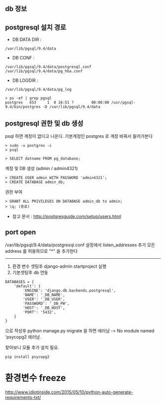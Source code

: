 ## db 정보

## postgresql 설치 경로

* DB DATA DIR :
```
/var/lib/pgsql/9.4/data
```

* DB CONF : 
```
/var/lib/pgsql/9.4/data/postgresql.conf
/var/lib/pgsql/9.4/data/pg_hba.conf
```

* DB LOGDIR :

```
/var/lib/pgsql/9.4/data/pg_log
```

```
> ps -ef | grep pgsql
postgres   653     1  0 16:51 ?        00:00:00 /usr/pgsql-9.4/bin/postgres -D /var/lib/pgsql/9.4/data
```

## postgresql 권한 및 db 생성
psql 하면 계정이 없다고 나온다. 기본계정인 postgres 로 계정 바꿔서 들어가본다

```
> sudo -u postgres -i
> psql

> SELECT datname FROM pg_database;
```

계정 및 DB 생성 (admin / admin4321)

```
> CREATE USER admin WITH PASSWORD 'admin4321';
> CREATE DATABASE admin_db;
```

권한 부여

```
> GRANT ALL PRIVILEGES ON DATABASE admin_db to admin;
> \q; (종료)
```
* 참고 문서 : http://postgresguide.com/setup/users.html

## port open
/var/lib/pgsql/9.4/data/postgresql.conf 설정에서 listen_addresses 추가
모든 address 를 허용하므로 "*" 을 추가한다



---


1. 환경 변수 셋팅후 django-admin startproject 실행
2. 기본셋팅후 db 연동

```
DATABASES = {
    'default': {
        'ENGINE': 'django.db.backends.postgresql',
        'NAME': '_DB_NAME',
        'USER': '_DB_USER',
        'PASSWORD': '_DB_PW',
        'HOST': '_DB_HOST',
        'PORT': '5432',
    }
}
```

으로 작성후 python manage.py migrate 을 하면 에러남 -> No module named 'psycopg2 에러남.

찾아보니 모듈 추가 설치 필요.

```
pip install psycopg2
```


# 환경변수 freeze
http://www.idiotinside.com/2015/05/10/python-auto-generate-requirements-txt/